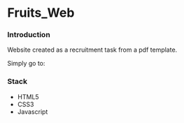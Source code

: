 # Fruits_Web

### Introduction
Website created as a recruitment task from a pdf template.

Simply go to:

### Stack
* HTML5
* CSS3
* Javascript
